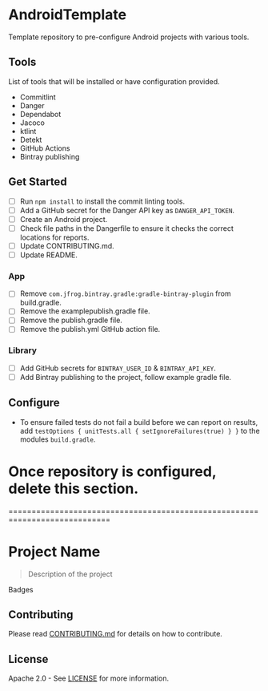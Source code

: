 # AndroidTemplate

Template repository to pre-configure Android projects with various tools.

## Tools

List of tools that will be installed or have configuration provided.  

* Commitlint  
* Danger  
* Dependabot  
* Jacoco  
* ktlint  
* Detekt  
* GitHub Actions  
* Bintray publishing  

## Get Started

* [ ] Run `npm install` to install the commit linting tools.  
* [ ] Add a GitHub secret for the Danger API key as `DANGER_API_TOKEN`.  
* [ ] Create an Android project.  
* [ ] Check file paths in the Dangerfile to ensure it checks the correct locations for reports.
* [ ] Update CONTRIBUTING.md.
* [ ] Update README.

### App

* [ ] Remove `com.jfrog.bintray.gradle:gradle-bintray-plugin` from build.gradle.
* [ ] Remove the examplepublish.gradle file.
* [ ] Remove the publish.gradle file.
* [ ] Remove the publish.yml GitHub action file.

### Library

* [ ] Add GitHub secrets for `BINTRAY_USER_ID` & `BINTRAY_API_KEY`.  
* [ ] Add Bintray publishing to the project, follow example gradle file.  

## Configure

* To ensure failed tests do not fail a build before we can report on results, add `testOptions { unitTests.all { setIgnoreFailures(true) } }` to the modules `build.gradle`.  

# Once repository is configured, delete this section.
 ============================================================================

# Project Name

> Description of the project
  
Badges

<!-- If Application
> Google Play Link
> Screenshots

## Features

## Tech Stack
-->

<!-- If Library
## Installation

## Usage example

## Configuration

-->

## Contributing

Please read [CONTRIBUTING.md](CONTRIBUTING_URL_HERE) for details on how to contribute.

## License

Apache 2.0 - See [LICENSE](LICENSE_URL_HERE) for more information.
